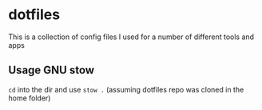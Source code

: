 # dotfiles
This is a collection of config files I used for a number of different tools and apps

## Usage GNU stow
`cd` into the dir and use `stow .` (assuming dotfiles repo was cloned in the home folder)
